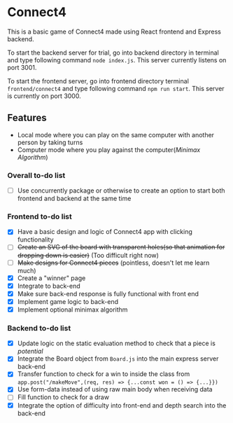 # Connect4

This is a basic game of Connect4 made using React frontend and Express backend. 

To start the backend server for trial, go into backend directory in terminal and type following command 
`node index.js`. This server currently listens on port 3001.

To start the frontend server, go into frontend directory terminal `frontend/connect4` and type following command `npm run start`. This server is currently on port 3000.
## Features 
- Local mode where you can play on the same computer with another person by taking turns 
- Computer mode where you play against the computer(*Minimax Algorithm*)

### Overall to-do list
- [ ] Use concurrently package or otherwise to create an option to start both frontend and backend at the same time

### Frontend to-do list
- [x] Have a basic design and logic of Connect4 app with clicking functionality
- [ ] ~~Create an SVG of the board with transparent holes(so that animation for dropping down is easier)~~ (Too difficult right now)
- [ ] ~~Make designs for Connect4 pieces~~ (pointless, doesn't let me learn much)
- [x] Create a "winner" page
- [x] Integrate to back-end
- [x] Make sure back-end response is fully functional with front end
- [x] Implement game logic to back-end
- [x] Implement optional minimax algorithm

### Backend to-do list
- [x] Update logic on the static evaluation method to check that a piece is *potential*
- [x] Integrate the Board object from `Board.js` into the main express server back-end
- [x] Transfer function to check for a win to inside the class from 
``app.post("/makeMove",(req, res) => {...const won = () => {...}})``
- [x] Use form-data instead of using raw main body when receiving data
- [ ] Fill function to check for a draw
- [x] Integrate the option of difficulty into front-end and depth search into the back-end
